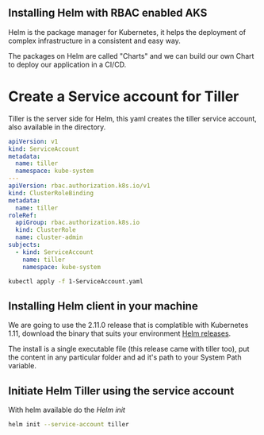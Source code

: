 ## Installing Helm with RBAC enabled AKS

Helm is the package manager for Kubernetes, it helps the deployment of complex infrastructure in a consistent and easy way.

The packages on Helm are called "Charts" and we can build our own Chart to deploy our application in a CI/CD.

# Create a Service account for Tiller

Tiller is the server side for Helm, this yaml creates the tiller service account, also available in the directory.

``` yaml
apiVersion: v1
kind: ServiceAccount
metadata:
  name: tiller
  namespace: kube-system
---
apiVersion: rbac.authorization.k8s.io/v1
kind: ClusterRoleBinding
metadata:
  name: tiller
roleRef:
  apiGroup: rbac.authorization.k8s.io
  kind: ClusterRole
  name: cluster-admin
subjects:
  - kind: ServiceAccount
    name: tiller
    namespace: kube-system
```

``` bash
kubectl apply -f 1-ServiceAccount.yaml
```

## Installing Helm client in your machine

We are going to use the 2.11.0 release that is complatible with Kubernetes 1.11, download the binary that suits your environment [Helm releases](https://github.com/helm/helm/releases/tag/v2.11.0).

The install is a single executable file (this release came with tiller too), put the content in any particular folder and ad it's path to your System Path variable.

## Initiate Helm Tiller using the service account

With helm available do the *Helm init*

```bash
helm init --service-account tiller
```